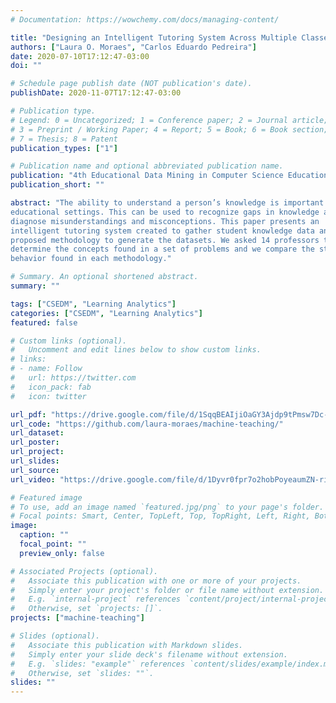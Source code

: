 ```yaml
---
# Documentation: https://wowchemy.com/docs/managing-content/

title: "Designing an Intelligent Tutoring System Across Multiple Classes"
authors: ["Laura O. Moraes", "Carlos Eduardo Pedreira"]
date: 2020-07-10T17:12:47-03:00
doi: ""

# Schedule page publish date (NOT publication's date).
publishDate: 2020-11-07T17:12:47-03:00

# Publication type.
# Legend: 0 = Uncategorized; 1 = Conference paper; 2 = Journal article;
# 3 = Preprint / Working Paper; 4 = Report; 5 = Book; 6 = Book section;
# 7 = Thesis; 8 = Patent
publication_types: ["1"]

# Publication name and optional abbreviated publication name.
publication: "4th Educational Data Mining in Computer Science Education (CSEDM), 2020, Virtual Workshop"
publication_short: ""

abstract: "The ability to understand a person’s knowledge is important in
educational settings. This can be used to recognize gaps in knowledge and to
diagnose misunderstandings and misconceptions. This paper presents an
intelligent tutoring system created to gather student knowledge data and the
proposed methodology to generate the datasets. We asked 14 professors to
determine the concepts found in a set of problems and we compare the student
behavior found in each methodology."

# Summary. An optional shortened abstract.
summary: ""

tags: ["CSEDM", "Learning Analytics"]
categories: ["CSEDM", "Learning Analytics"]
featured: false

# Custom links (optional).
#   Uncomment and edit lines below to show custom links.
# links:
# - name: Follow
#   url: https://twitter.com
#   icon_pack: fab
#   icon: twitter

url_pdf: "https://drive.google.com/file/d/1SqqBEAIjiOaGY3Ajdp9tPmsw7Dc-N8Ly/view"
url_code: "https://github.com/laura-moraes/machine-teaching/"
url_dataset:
url_poster:
url_project:
url_slides:
url_source:
url_video: "https://drive.google.com/file/d/1Dyvr0fpr7o2hobPoyeaumZN-riZBwEbY/view?usp=sharing"

# Featured image
# To use, add an image named `featured.jpg/png` to your page's folder. 
# Focal points: Smart, Center, TopLeft, Top, TopRight, Left, Right, BottomLeft, Bottom, BottomRight.
image:
  caption: ""
  focal_point: ""
  preview_only: false

# Associated Projects (optional).
#   Associate this publication with one or more of your projects.
#   Simply enter your project's folder or file name without extension.
#   E.g. `internal-project` references `content/project/internal-project/index.md`.
#   Otherwise, set `projects: []`.
projects: ["machine-teaching"]

# Slides (optional).
#   Associate this publication with Markdown slides.
#   Simply enter your slide deck's filename without extension.
#   E.g. `slides: "example"` references `content/slides/example/index.md`.
#   Otherwise, set `slides: ""`.
slides: ""
---
```

